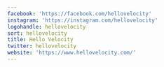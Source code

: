 ```yaml
---
facebook: 'https://facebook.com/hellovelocity'
instagram: 'https://instagram.com/hellovelocity'
logohandle: hellovelocity
sort: hellovelocity
title: Hello Velocity
twitter: hellovelocity
website: 'https://www.hellovelocity.com/'
---
```

